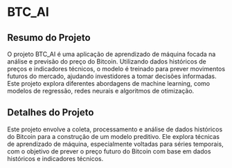 # BTC_AI

## Resumo do Projeto

O projeto BTC_AI é uma aplicação de aprendizado de máquina focada na análise e previsão do preço do Bitcoin. Utilizando dados históricos de preços e indicadores técnicos, o modelo é treinado para prever movimentos futuros do mercado, ajudando investidores a tomar decisões informadas. Este projeto explora diferentes abordagens de machine learning, como modelos de regressão, redes neurais e algoritmos de otimização.

## Detalhes do Projeto

Este projeto envolve a coleta, processamento e análise de dados históricos do Bitcoin para a construção de um modelo preditivo. Ele explora técnicas de aprendizado de máquina, especialmente voltadas para séries temporais, com o objetivo de prever o preço futuro do Bitcoin com base em dados históricos e indicadores técnicos.

